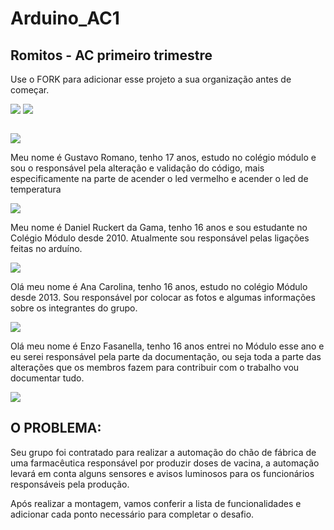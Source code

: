 # Arduino_AC1
## Romitos - AC primeiro trimestre 

Use o FORK para adicionar esse projeto a sua organização antes de começar.

![](https://img.shields.io/github/forks/Leoruiz197/Arduino_AC1)
![](https://img.shields.io/github/stars/Leoruiz197/Arduino_AC1)

![]()


![](https://github.com/Romitos-3EMRB/Arduino_AC1/blob/4adf864035dca1cad0b5b23c928bdeae8b91fdd9/Gustavo%20Romano.JPG)

Meu nome é Gustavo Romano, tenho 17 anos, estudo no colégio módulo e sou o responsável pela alteração e validação do código, mais especificamente na parte de acender o led vermelho e acender o led de temperatura

![](https://github.com/Romitos-3EMRB/Arduino_AC1/blob/9919fbb0552703571fe1c7d1f7d660e1656ff2f5/Daniel%20Ruckert%20.JPG)

Meu nome é Daniel Ruckert da Gama, tenho 16 anos e sou estudante no Colégio Módulo desde 2010. Atualmente sou responsável pelas ligações feitas no arduíno.

![](https://github.com/Romitos-3EMRB/Arduino_AC1/blob/9919fbb0552703571fe1c7d1f7d660e1656ff2f5/Ana%20Carolina%20.JPEG)

Olá meu nome é Ana Carolina, tenho 16 anos, estudo no colégio Módulo desde 2013. Sou responsável por colocar as fotos e algumas informações sobre os integrantes do grupo.

![](https://github.com/Romitos-3EMRB/Arduino_AC1/blob/9919fbb0552703571fe1c7d1f7d660e1656ff2f5/Enzo%20Fasanella%20.JPG)

Olá meu nome é Enzo Fasanella, tenho 16 anos entrei no Módulo esse ano e eu serei responsável pela parte da documentação, ou seja toda a parte das alterações que os membros fazem para contribuir com o trabalho vou documentar tudo.


![](https://github.com/Romitos-3EMRB/Arduino_AC1/blob/main/Arduino%20AC1.png)
## **O PROBLEMA:** 

Seu grupo foi contratado para realizar a automação do chão de fábrica de uma farmacêutica responsável por produzir doses de vacina, a automação levará em conta alguns sensores e avisos luminosos para os funcionários responsáveis pela produção.

Após realizar a montagem, vamos conferir a lista de funcionalidades e adicionar cada ponto necessário para completar o desafio.

